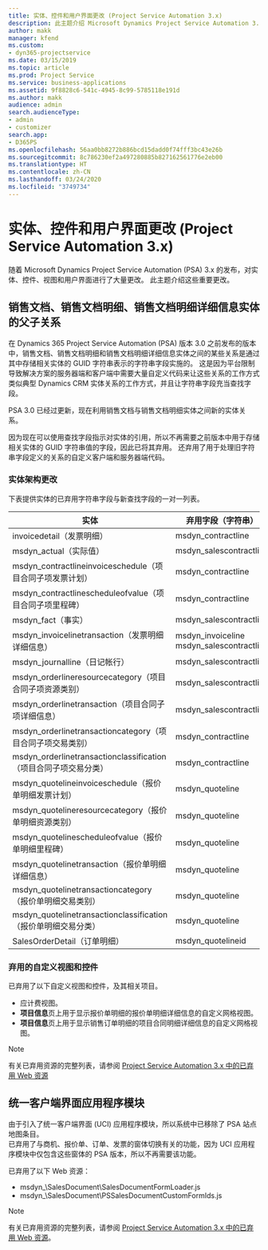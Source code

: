 ```yaml
---
title: 实体、控件和用户界面更改 (Project Service Automation 3.x)
description: 此主题介绍 Microsoft Dynamics Project Service Automation 3.x 的解决方案更改。
author: makk
manager: kfend
ms.custom:
- dyn365-projectservice
ms.date: 03/15/2019
ms.topic: article
ms.prod: Project Service
ms.service: business-applications
ms.assetid: 9f8828c6-541c-4945-8c99-5785118e191d
ms.author: makk
audience: admin
search.audienceType:
- admin
- customizer
search.app:
- D365PS
ms.openlocfilehash: 56aa0bb8272b886bcd15dadd0f74fff3bc43e26b
ms.sourcegitcommit: 8c786230ef2a497280885b827162561776e2eb00
ms.translationtype: HT
ms.contentlocale: zh-CN
ms.lasthandoff: 03/24/2020
ms.locfileid: "3749734"
---
```

# <a name="entity-control-and-user-interface-changes-project-service-automation-3x"></a>实体、控件和用户界面更改 (Project Service Automation 3.x)
随着 Microsoft Dynamics Project Service Automation (PSA) 3.x 的发布，对实体、控件、视图和用户界面进行了大量更改。 此主题介绍这些重要更改。

## <a name="parent-child-relationships-for-sales-document-sales-document-line-sales-document-line-detail-entities"></a>销售文档、销售文档明细、销售文档明细详细信息实体的父子关系
在 Dynamics 365 Project Service Automation (PSA) 版本 3.0 之前发布的版本中，销售文档、销售文档明细和销售文档明细详细信息实体之间的某些关系是通过其中存储相关实体的 GUID 字符串表示的字符串字段实施的。 这是因为平台限制导致解决方案的服务器端和客户端中需要大量自定义代码来让这些关系的工作方式类似典型 Dynamics CRM 实体关系的工作方式，并且让字符串字段充当查找字段。

PSA 3.0 已经过更新，现在利用销售文档与销售文档明细实体之间新的实体关系。

因为现在可以使用查找字段指示对实体的引用，所以不再需要之前版本中用于存储相关实体的 GUID 字符串值的字段，因此已将其弃用。 还弃用了用于处理旧字符串字段定义的关系的自定义客户端和服务器端代码。

### <a name="entity-schema-changes"></a>实体架构更改
下表提供实体的已弃用字符串字段与新查找字段的一对一列表。 

 实体 |   弃用字段（字符串） | 新字段（查找）
--- | --- | ---
invoicedetail（发票明细） |  msdyn_contractline |    msdyn_contractlineid
msdyn_actual（实际值） | msdyn_salescontractline |   msdyn_salescontractlineid
msdyn_contractlineinvoiceschedule（项目合同子项发票计划） |    msdyn_contractline |    msdyn_contractlineid
msdyn_contractlinescheduleofvalue（项目合同子项里程碑） |   msdyn_contractline |    msdyn_contractlineid
msdyn_fact（事实） | msdyn_salescontractline |   msdyn_salescontractlineid
msdyn_invoicelinetransaction（发票明细详细信息） | msdyn_invoiceline <br> msdyn_salescontractline | msdyn_invoicelineid <br> msdyn_salescontractlineid
msdyn_journalline（日记帐行） |  msdyn_salescontractline |   msdyn_salescontractlineid
msdyn_orderlineresourcecategory（项目合同子项资源类别） | msdyn_salescontractline |   msdyn_contractlineid
msdyn_orderlinetransaction（项目合同子项详细信息） | msdyn_salescontractline |   msdyn_salescontractlineid
msdyn_orderlinetransactioncategory（项目合同子项交易类别） |   msdyn_contractline |    msdyn_contractlineid
msdyn_orderlinetransactionclassification（项目合同子项交易分类） |   msdyn_contractline |    msdyn_contractlineid
msdyn_quotelineinvoiceschedule（报价单明细发票计划） |  msdyn_quoteline |   msdyn_quotelineid
msdyn_quotelineresourcecategory（报价单明细资源类别） |    msdyn_quoteline |   msdyn_quotelineid
msdyn_quotelinescheduleofvalue（报价单明细里程碑） | msdyn_quoteline |   msdyn_quotelineid
msdyn_quotelinetransaction（报价单明细详细信息） |    msdyn_quoteline |   msdyn_quotelineid
msdyn_quotelinetransactioncategory（报价单明细交易类别） |  msdyn_quoteline |   msdyn_quotelineid
msdyn_quotelinetransactionclassification（报价单明细交易分类） |  msdyn_quoteline |   msdyn_quotelineid
SalesOrderDetail（订单明细） | msdyn_quotelineid | msdyn_quoteline 

### <a name="deprecated-custom-views-and-controls"></a>弃用的自定义视图和控件
已弃用了以下自定义视图和控件，及其相关项目。

- 应计费视图。
- **项目信息**页上用于显示报价单明细的报价单明细详细信息的自定义网格视图。
- **项目信息**页上用于显示销售订单明细的项目合同明细详细信息的自定义网格视图。

> [!NOTE]
> 有关已弃用资源的完整列表，请参阅 [Project Service Automation 3.x 中的已弃用 Web 资源](../developer-guides/web-resources-deprecated-v3.x.md)

## <a name="unified-client-interface-app-module"></a>统一客户端界面应用程序模块
由于引入了统一客户端界面 (UCI) 应用程序模块，所以系统中已移除了 PSA 站点地图条目。  
已弃用了与商机、报价单、订单、发票的窗体切换有关的功能，因为 UCI 应用程序模块中仅包含这些窗体的 PSA 版本，所以不再需要该功能。  

已弃用了以下 Web 资源：

- msdyn_\SalesDocument\SalesDocumentFormLoader.js
- msdyn_\SalesDocument\PSSalesDocumentCustomFormIds.js

> [!NOTE]
> 有关已弃用资源的完整列表，请参阅 [Project Service Automation 3.x 中的已弃用 Web 资源](../developer-guides/web-resources-deprecated-v3.x.md)。


